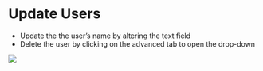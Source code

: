 # Update Users

- Update the the user’s name by altering the text field
- Delete the user by clicking on the advanced tab to open the drop-down
	
<a href="../../../images/users-update-user-lg.jpg" target="_blank"><img src="../../../images/users-update-user.jpg" style="margin: auto; display: block"></a>
